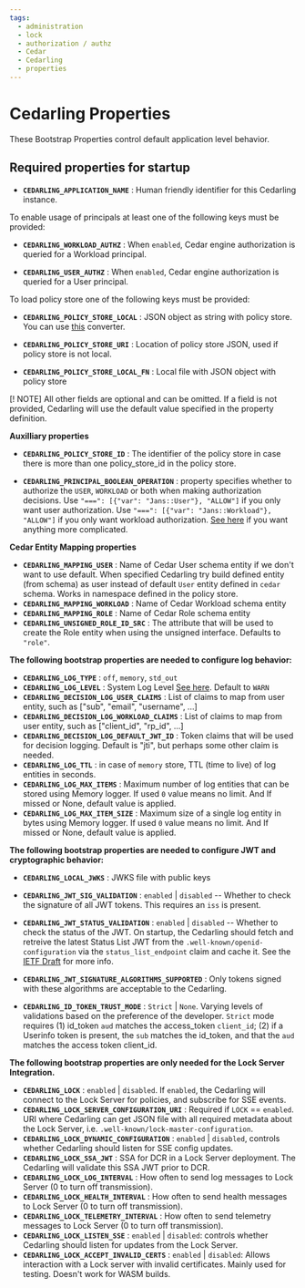 ```yaml
---
tags:
  - administration
  - lock
  - authorization / authz
  - Cedar
  - Cedarling
  - properties
---
```


# Cedarling Properties

These Bootstrap Properties control default application level behavior.

## Required properties for startup

* **`CEDARLING_APPLICATION_NAME`** : Human friendly identifier for this Cedarling instance.

To enable usage of principals at least one of the following keys must be provided:

* **`CEDARLING_WORKLOAD_AUTHZ`** : When `enabled`, Cedar engine authorization is queried for a Workload principal.

* **`CEDARLING_USER_AUTHZ`** : When `enabled`, Cedar engine authorization is queried for a User principal.

To load policy store one of the following keys must be provided:

* **`CEDARLING_POLICY_STORE_LOCAL`** : JSON object as string with policy store. You can use [this](https://jsontostring.com/) converter.

* **`CEDARLING_POLICY_STORE_URI`** : Location of policy store JSON, used if policy store is not local.

* **`CEDARLING_POLICY_STORE_LOCAL_FN`** : Local file with JSON object with policy store

[! NOTE]
All other fields are optional and can be omitted. If a field is not provided, Cedarling will use the default value specified in the property definition.

**Auxilliary properties**

* **`CEDARLING_POLICY_STORE_ID`** : The identifier of the policy store in case there is more than one policy_store_id in the policy store.

* **`CEDARLING_PRINCIPAL_BOOLEAN_OPERATION`** : property specifies whether to authorize the `USER`, `WORKLOAD` or both when making authorization decisions. 
Use `"===": [{"var": "Jans::User"}, "ALLOW"]` if you only want user authorization. Use `"===": [{"var": "Jans::Workload"}, "ALLOW"]` if you only want workload authorization. [See here](#user-workload-boolean-operation) if you want anything more complicated.

**Cedar Entity Mapping properties** 

* **`CEDARLING_MAPPING_USER`** : Name of Cedar User schema entity if we don't want to use default. When specified Cedarling try build defined entity (from schema) as user instead of default `User` entity defined in `cedar` schema. Works in namespace defined in the policy store.
* **`CEDARLING_MAPPING_WORKLOAD`** : Name of Cedar Workload schema entity
* **`CEDARLING_MAPPING_ROLE`** : Name of Cedar Role schema entity
* **`CEDARLING_UNSIGNED_ROLE_ID_SRC`** : The attribute that will be used to create the Role entity when using the unsigned interface. Defaults to `"role"`.

**The following bootstrap properties are needed to configure log behavior:**

* **`CEDARLING_LOG_TYPE`** : `off`, `memory`, `std_out`
* **`CEDARLING_LOG_LEVEL`** : System Log Level [See here](./cedarling-logs.md). Default to `WARN`
* **`CEDARLING_DECISION_LOG_USER_CLAIMS`** : List of claims to map from user entity, such as ["sub", "email", "username", ...]
* **`CEDARLING_DECISION_LOG_WORKLOAD_CLAIMS`** : List of claims to map from user entity, such as ["client_id", "rp_id", ...]
* **`CEDARLING_DECISION_LOG_DEFAULT_JWT_ID`** : Token claims that will be used for decision logging. Default is "jti", but perhaps some other claim is needed.
* **`CEDARLING_LOG_TTL`** : in case of `memory` store, TTL (time to live) of log entities in seconds.
* **`CEDARLING_LOG_MAX_ITEMS`** : Maximum number of log entities that can be stored using Memory logger. If used `0` value means no limit. And If missed or None, default value is applied.
* **`CEDARLING_LOG_MAX_ITEM_SIZE`** : Maximum size of a single log entity in bytes using Memory logger. If used `0` value means no limit. And If missed or None, default value is applied.

**The following bootstrap properties are needed to configure JWT and cryptographic behavior:**

* **`CEDARLING_LOCAL_JWKS`** : JWKS file with public keys

* **`CEDARLING_JWT_SIG_VALIDATION`** : `enabled` | `disabled` -- Whether to check the signature of all JWT tokens. This requires an `iss` is present.
* **`CEDARLING_JWT_STATUS_VALIDATION`** : `enabled` | `disabled` -- Whether to check the status of the JWT. On startup, the Cedarling should fetch and retreive the latest Status List JWT from the `.well-known/openid-configuration` via the `status_list_endpoint` claim and cache it. See the [IETF Draft](https://datatracker.ietf.org/doc/draft-ietf-oauth-status-list/) for more info.
* **`CEDARLING_JWT_SIGNATURE_ALGORITHMS_SUPPORTED`** : Only tokens signed with these algorithms are acceptable to the Cedarling.
* **`CEDARLING_ID_TOKEN_TRUST_MODE`** : `Strict` | `None`. Varying levels of validations based on the preference of the developer.
`Strict` mode requires (1) id_token `aud` matches the access_token `client_id`; (2) if a Userinfo token is present, the `sub` matches the id_token, and that the `aud` matches the access token client_id.

**The following bootstrap properties are only needed for the Lock Server Integration.**

* **`CEDARLING_LOCK`** : `enabled` | `disabled`. If `enabled`, the Cedarling will connect to the Lock Server for policies, and subscribe for SSE events.
* **`CEDARLING_LOCK_SERVER_CONFIGURATION_URI`** : Required if `LOCK` == `enabled`. URI where Cedarling can get JSON file with all required metadata about the Lock Server, i.e. `.well-known/lock-master-configuration`.
* **`CEDARLING_LOCK_DYNAMIC_CONFIGURATION`** : `enabled` | `disabled`, controls whether Cedarling should listen for SSE config updates.
* **`CEDARLING_LOCK_SSA_JWT`** : SSA for DCR in a Lock Server deployment. The Cedarling will validate this SSA JWT prior to DCR.
* **`CEDARLING_LOCK_LOG_INTERVAL`** : How often to send log messages to Lock Server (0 to turn off transmission).
* **`CEDARLING_LOCK_HEALTH_INTERVAL`** : How often to send health messages to Lock Server (0 to turn off transmission).
* **`CEDARLING_LOCK_TELEMETRY_INTERVAL`** : How often to send telemetry messages to Lock Server (0 to turn off transmission).
* **`CEDARLING_LOCK_LISTEN_SSE`** : `enabled` | `disabled`: controls whether Cedarling should listen for updates from the Lock Server.
* **`CEDARLING_LOCK_ACCEPT_INVALID_CERTS`** : `enabled` | `disabled`: Allows interaction with a Lock server with invalid certificates. Mainly used for testing. Doesn't work for WASM builds.

